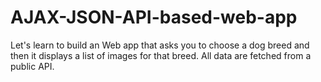 # AJAX-JSON-API-based-web-app
Let's learn to build an Web app that asks you to choose a dog breed and then it displays a list of images for that breed. All data are fetched from a public API. 
